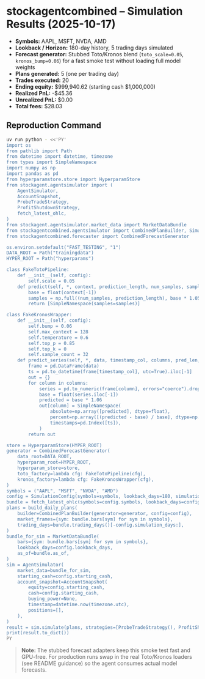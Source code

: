 # stockagentcombined – Simulation Results (2025-10-17)

- **Symbols:** AAPL, MSFT, NVDA, AMD  
- **Lookback / Horizon:** 180-day history, 5 trading days simulated  
- **Forecast generator:** Stubbed Toto/Kronos blend (`toto_scale=0.05`, `kronos_bump=0.06`) for a fast smoke test without loading full model weights  
- **Plans generated:** 5 (one per trading day)  
- **Trades executed:** 20  
- **Ending equity:** \$999,940.62 (starting cash \$1,000,000)  
- **Realized PnL:** -\$45.36  
- **Unrealized PnL:** \$0.00  
- **Total fees:** \$28.03

## Reproduction Command

```bash
uv run python - <<'PY'
import os
from pathlib import Path
from datetime import datetime, timezone
from types import SimpleNamespace
import numpy as np
import pandas as pd
from hyperparamstore.store import HyperparamStore
from stockagent.agentsimulator import (
    AgentSimulator,
    AccountSnapshot,
    ProbeTradeStrategy,
    ProfitShutdownStrategy,
    fetch_latest_ohlc,
)
from stockagent.agentsimulator.market_data import MarketDataBundle
from stockagentcombined.agentsimulator import CombinedPlanBuilder, SimulationConfig, build_daily_plans
from stockagentcombined.forecaster import CombinedForecastGenerator

os.environ.setdefault("FAST_TESTING", "1")
DATA_ROOT = Path("trainingdata")
HYPER_ROOT = Path("hyperparams")

class FakeTotoPipeline:
    def __init__(self, config):
        self.scale = 0.05
    def predict(self, *, context, prediction_length, num_samples, samples_per_batch, **kwargs):
        base = float(context[-1])
        samples = np.full((num_samples, prediction_length), base * 1.05, dtype=np.float32)
        return [SimpleNamespace(samples=samples)]

class FakeKronosWrapper:
    def __init__(self, config):
        self.bump = 0.06
        self.max_context = 128
        self.temperature = 0.6
        self.top_p = 0.85
        self.top_k = 0
        self.sample_count = 32
    def predict_series(self, *, data, timestamp_col, columns, pred_len, **kwargs):
        frame = pd.DataFrame(data)
        ts = pd.to_datetime(frame[timestamp_col], utc=True).iloc[-1]
        out = {}
        for column in columns:
            series = pd.to_numeric(frame[column], errors="coerce").dropna()
            base = float(series.iloc[-1])
            predicted = base * 1.06
            out[column] = SimpleNamespace(
                absolute=np.array([predicted], dtype=float),
                percent=np.array([(predicted - base) / base], dtype=np.float32),
                timestamps=pd.Index([ts]),
            )
        return out

store = HyperparamStore(HYPER_ROOT)
generator = CombinedForecastGenerator(
    data_root=DATA_ROOT,
    hyperparam_root=HYPER_ROOT,
    hyperparam_store=store,
    toto_factory=lambda cfg: FakeTotoPipeline(cfg),
    kronos_factory=lambda cfg: FakeKronosWrapper(cfg),
)
symbols = ("AAPL", "MSFT", "NVDA", "AMD")
config = SimulationConfig(symbols=symbols, lookback_days=180, simulation_days=5, starting_cash=1_000_000.0)
bundle = fetch_latest_ohlc(symbols=config.symbols, lookback_days=config.lookback_days, as_of=datetime.now(timezone.utc))
plans = build_daily_plans(
    builder=CombinedPlanBuilder(generator=generator, config=config),
    market_frames={sym: bundle.bars[sym] for sym in symbols},
    trading_days=bundle.trading_days()[-config.simulation_days:],
)
bundle_for_sim = MarketDataBundle(
    bars={sym: bundle.bars[sym] for sym in symbols},
    lookback_days=config.lookback_days,
    as_of=bundle.as_of,
)
sim = AgentSimulator(
    market_data=bundle_for_sim,
    starting_cash=config.starting_cash,
    account_snapshot=AccountSnapshot(
        equity=config.starting_cash,
        cash=config.starting_cash,
        buying_power=None,
        timestamp=datetime.now(timezone.utc),
        positions=[],
    ),
)
result = sim.simulate(plans, strategies=[ProbeTradeStrategy(), ProfitShutdownStrategy()])
print(result.to_dict())
PY
```

> **Note:** The stubbed forecast adapters keep this smoke test fast and GPU-free. For production runs swap in the real Toto/Kronos loaders (see README guidance) so the agent consumes actual model forecasts.

